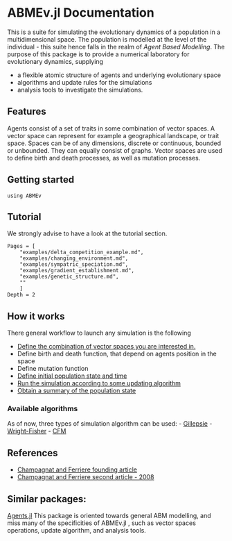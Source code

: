 # ABMEv.jl Documentation

This is a suite for simulating the evolutionary dynamics of a population in a multidimensional space. The population is modelled at the level of the individual - this suite hence falls in the realm of *Agent Based Modelling*.
The purpose of this package is to provide a numerical laboratory for evolutionary dynamics, supplying
- a flexible atomic structure of agents and underlying evolutionary space
- algorithms and update rules for the simulations
- analysis tools to investigate the simulations.

## Features
Agents consist of a set of traits in some combination of vector spaces. A vector space can represent for example a geographical landscape, or trait space. Spaces can be of any dimensions, discrete or continuous, bounded or unbounded. They can equally consist of graphs.
Vector spaces are used to define birth and death processes, as well as mutation processes.

## Getting started
```@repl
using ABMEv
```

## Tutorial
We strongly advise to have a look at the tutorial section.
```@contents
Pages = [
    "examples/delta_competition_example.md",
    "examples/changing_environment.md",
    "examples/sympatric_speciation.md",
    "examples/gradient_establishment.md",
    "examples/genetic_structure.md",
    ""
    ]
Depth = 2
```
## How it works
There general workflow to launch any simulation is the following

- [Define the combination of vector spaces you are interested in.](manual/space.md)
- Define birth and death function, that depend on agents position in the space
- Define mutation function
- [Define initial population state and time](manual/world)
- [Run the simulation according to some updating algorithm](manual/run_world.md)
- [Obtain a summary of the population state](manual/simulation.md)

### Available algorithms
As of now, three types of simulation algorithm can be used:
        - [Gillepsie](manual/gillepsie.md)
        - [Wright-Fisher](manual/wright_fisher.md)
        - [CFM](CFM.md)

## References
- [Champagnat and Ferriere founding article](https://linkinghub.elsevier.com/retrieve/pii/S0040580905001632)
- [Champagnat and Ferriere second article - 2008](https://www.tandfonline.com/doi/full/10.1080/15326340802437710)

## Similar packages:
[Agents.jl](https://juliadynamics.github.io/Agents.jl/) This package is oriented towards general ABM modelling, and miss many of the specificities of ABMEv.jl , such as vector spaces operations, update algorithm, and analysis tools.
